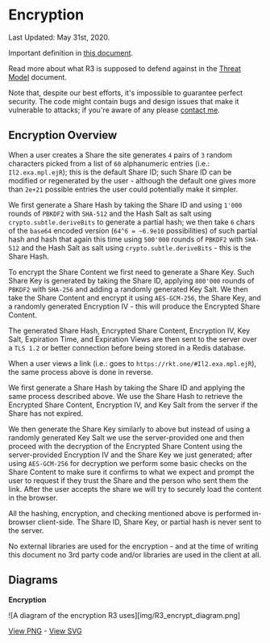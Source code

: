 # Encryption

Last Updated: May 31st, 2020.

Important definition in [this document](Definitions).

Read more about what R3 is supposed to defend against in the [Threat Model](ThreadModel) document.

Note that, despite our best efforts, it's impossible to guarantee perfect security. The code might contain bugs and design issues that make it vulnerable to attacks; if you're aware of any please [contact me](https://stefanovazzoler.com/#contact).

## Encryption Overview

When a user creates a Share the site generates `4` pairs of `3` random characters picked from a list of `60` alphanumeric entries (i.e.: `Il2.exa.mpl.ejR`); this is the default Share ID; such Share ID can be modified or regenerated by the user - although the default one gives more than `2e+21` possible entries the user could potentially make it simpler.

We first generate a Share Hash by taking the Share ID and using `1'000` rounds of `PBKDF2` with `SHA-512` and the Hash Salt as salt using `crypto.subtle.deriveBits` to generate a partial hash; we then take `6` chars of the `base64` encoded version (`64^6 = ~6.9e10` possibilities) of such partial hash and hash that again this time using `500'000` rounds of `PBKDF2` with `SHA-512` and the Hash Salt as salt using `crypto.subtle.deriveBits` - this is the Share Hash.

To encrypt the Share Content we first need to generate a Share Key. Such Share Key is generated by taking the Share ID, applying `800'000` rounds of `PBKDF2` with `SHA-256` and adding a randomly generated Key Salt. We then take the Share Content and encrypt it using `AES-GCM-256`, the Share Key, and a randomly generated Encryption IV - this will produce the Encrypted Share Content.

The generated Share Hash, Encrypted Share Content, Encryption IV, Key Salt, Expiration Time, and Expiration Views are then sent to the server over a `TLS 1.2` or better connection before being stored in a Redis database.

When a user views a link (i.e.: goes to `https://rkt.one/#Il2.exa.mpl.ejR`), the same process above is done in reverse.

We first generate a Share Hash by taking the Share ID and applying the same process described above. We use the Share Hash to retrieve the Encrypted Share Content, Encryption IV, and Key Salt from the server if the Share has not expired.

We then generate the Share Key similarly to above but instead of using a randomly generated Key Salt we use the server-provided one and then proceed with the decryption of the Encrypted Share Content using the server-provided Encryption IV and the Share Key we just generated; after using `AES-GCM-256` for decryption we perform some basic checks on the Share Content to make sure it confirms to what we expect and prompt the user to request if they trust the Share and the person who sent them the link. After the user accepts the share we will try to securely load the content in the browser.

All the hashing, encryption, and checking mentioned above is performed in-browser client-side. The Share ID, Share Key, or partial hash is never sent to the server.

No external libraries are used for the encryption - and at the time of writing this document no 3rd party code and/or libraries are used in the client at all.

## Diagrams

**Encryption**

![A diagram of the encryption R3 uses][img/R3_encrypt_diagram.png]

[View PNG](img/R3_encrypt_diagram.png) - [View SVG](img/R3_encrypt_diagram.svg)
